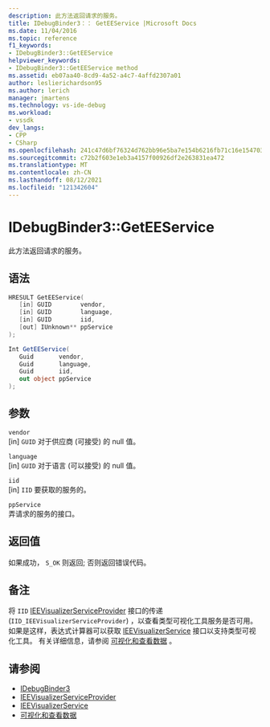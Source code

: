 ```yaml
---
description: 此方法返回请求的服务。
title: IDebugBinder3：： GetEEService |Microsoft Docs
ms.date: 11/04/2016
ms.topic: reference
f1_keywords:
- IDebugBinder3::GetEEService
helpviewer_keywords:
- IDebugBinder3::GetEEService method
ms.assetid: eb07aa40-8cd9-4a52-a4c7-4affd2307a01
author: leslierichardson95
ms.author: lerich
manager: jmartens
ms.technology: vs-ide-debug
ms.workload:
- vssdk
dev_langs:
- CPP
- CSharp
ms.openlocfilehash: 241c47d6bf76324d762bb96e5ba7e154b6216fb71c16e1547037dca12b362be6
ms.sourcegitcommit: c72b2f603e1eb3a4157f00926df2e263831ea472
ms.translationtype: MT
ms.contentlocale: zh-CN
ms.lasthandoff: 08/12/2021
ms.locfileid: "121342604"
---
```

# <a name="idebugbinder3geteeservice"></a>IDebugBinder3::GetEEService
此方法返回请求的服务。

## <a name="syntax"></a>语法

```cpp
HRESULT GetEEService(
   [in] GUID        vendor,
   [in] GUID        language,
   [in] GUID        iid,
   [out] IUnknown** ppService
);
```

```csharp
Int GetEEService(
   Guid       vendor,
   Guid       language,
   Guid       iid,
   out object ppService
);
```

## <a name="parameters"></a>参数
`vendor`\
[in] `GUID` 对于供应商 (可接受) 的 null 值。

`language`\
[in] `GUID` 对于语言 (可以接受) 的 null 值。

`iid`\
[in] `IID` 要获取的服务的。

`ppService`\
弄请求的服务的接口。

## <a name="return-value"></a>返回值
 如果成功， `S_OK` 则返回; 否则返回错误代码。

## <a name="remarks"></a>备注
 将 `IID` [IEEVisualizerServiceProvider](../../../extensibility/debugger/reference/ieevisualizerserviceprovider.md) 接口的传递 (`IID_IEEVisualizerServiceProvider`) ，以查看类型可视化工具服务是否可用。 如果是这样，表达式计算器可以获取 [IEEVisualizerService](../../../extensibility/debugger/reference/ieevisualizerservice.md) 接口以支持类型可视化工具。 有关详细信息，请参阅 [可视化和查看数据](../../../extensibility/debugger/visualizing-and-viewing-data.md) 。

## <a name="see-also"></a>请参阅
- [IDebugBinder3](../../../extensibility/debugger/reference/idebugbinder3.md)
- [IEEVisualizerServiceProvider](../../../extensibility/debugger/reference/ieevisualizerserviceprovider.md)
- [IEEVisualizerService](../../../extensibility/debugger/reference/ieevisualizerservice.md)
- [可视化和查看数据](../../../extensibility/debugger/visualizing-and-viewing-data.md)
